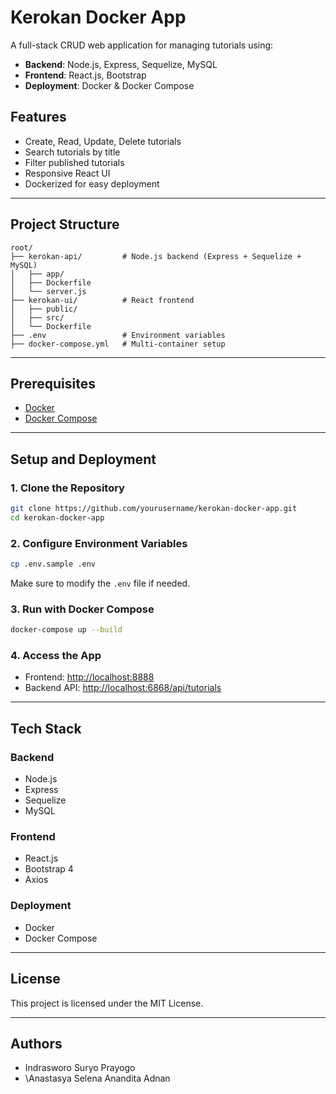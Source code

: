 # Kerokan Docker App

A full-stack CRUD web application for managing tutorials using:

* **Backend**: Node.js, Express, Sequelize, MySQL
* **Frontend**: React.js, Bootstrap
* **Deployment**: Docker & Docker Compose

## Features

* Create, Read, Update, Delete tutorials
* Search tutorials by title
* Filter published tutorials
* Responsive React UI
* Dockerized for easy deployment

---

## Project Structure

```
root/
├── kerokan-api/         # Node.js backend (Express + Sequelize + MySQL)
│   ├── app/
│   ├── Dockerfile
│   └── server.js
├── kerokan-ui/          # React frontend
│   ├── public/
│   ├── src/
│   └── Dockerfile
├── .env                 # Environment variables
├── docker-compose.yml   # Multi-container setup
```

---

## Prerequisites

* [Docker](https://www.docker.com/)
* [Docker Compose](https://docs.docker.com/compose/)

---

## Setup and Deployment

### 1. Clone the Repository

```bash
git clone https://github.com/yourusername/kerokan-docker-app.git
cd kerokan-docker-app
```

### 2. Configure Environment Variables

```bash
cp .env.sample .env
```

Make sure to modify the `.env` file if needed.

### 3. Run with Docker Compose

```bash
docker-compose up --build
```

### 4. Access the App

* Frontend: [http://localhost:8888](http://localhost:8888)
* Backend API: [http://localhost:6868/api/tutorials](http://localhost:6868/api/tutorials)

---

## Tech Stack

### Backend

* Node.js
* Express
* Sequelize
* MySQL

### Frontend

* React.js
* Bootstrap 4
* Axios

### Deployment

* Docker
* Docker Compose

---

## License

This project is licensed under the MIT License.

---

## Authors

* Indrasworo Suryo Prayogo
* \Anastasya Selena Anandita Adnan

